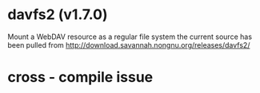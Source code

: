 # davfs2 (v1.7.0)
Mount a WebDAV resource as a regular file system
the current source has been pulled from http://download.savannah.nongnu.org/releases/davfs2/

# cross - compile issue
